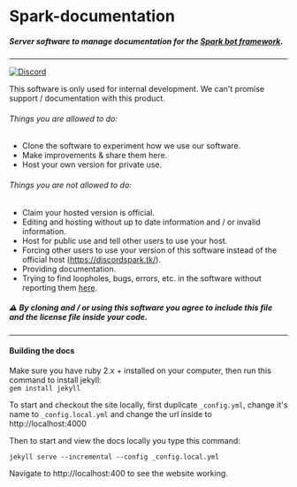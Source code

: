 # Spark-documentation

##### Server software to manage documentation for the [Spark bot framework](https://github.com/TobiasFeld22/Spark).
---

[![Discord](https://discordapp.com/api/guilds/248505281741455360/embed.png)](https://discord.gg/TezD2Zg)


This software is only used for internal development. We can't promise support / documentation with this product.

###### Things you are allowed to do:

- Clone the software to experiment how we use our software.
- Make improvements & share them here.
- Host your own version for private use.

###### Things you are not allowed to do:
- Claim your hosted version is official.
- Editing and hosting without up to date information and / or invalid information.
- Host for public use and tell other users to use your host.
- Forcing other users to use your version of this software instead of the official host (https://discordspark.tk/).
- Providing documentation.
- Trying to find loopholes, bugs, errors, etc. in the software without reporting them [here](https://github.com/sparkbots/Spark-documenation/issues).

##### :warning: By cloning and / or using this software you agree to include this file and the license file inside your code.

---

#### Building the docs

Make sure you have ruby 2.x + installed on your computer,
then run this command to install jekyll:<br />
`gem install jekyll`

To start and checkout the site locally, first duplicate `_config.yml`, change it's name to `_config.local.yml` and change the url inside to http://localhost:4000

Then to start and view the docs locally you type this command:

```
jekyll serve --incremental --config _config.local.yml
```
Navigate to http://localhost:400 to see the website working.
